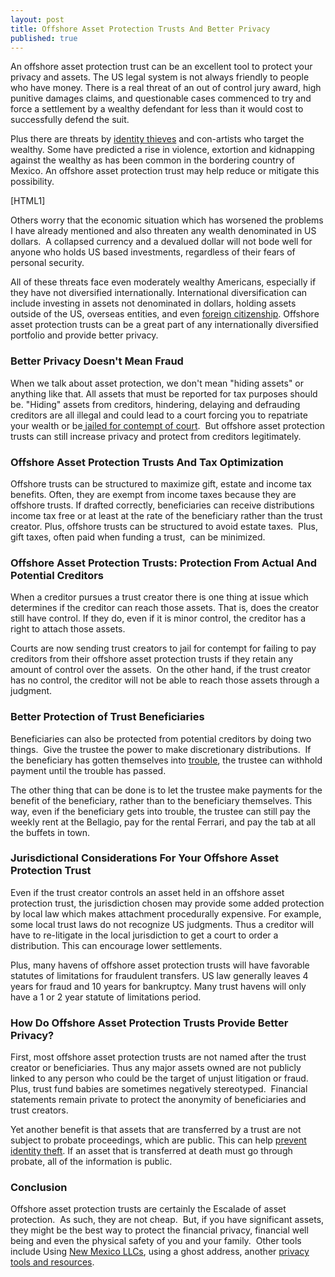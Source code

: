 ```yaml
---
layout: post
title: Offshore Asset Protection Trusts And Better Privacy
published: true
---
```

<p>An offshore asset protection trust can be an excellent tool to protect your privacy and assets. The US legal system is not always friendly to people who have money. There is a real threat of an out of control jury award, high punitive damages claims, and questionable cases commenced to try and force a settlement by a wealthy defendant for less than it would cost to successfully defend the suit.</p>
<p>Plus there are threats by <a title="protecting identity theft victims" href="http://www.howtovanish.com/2010/06/protecting-identity-theft-victims-business-credit-card-holders/" target="_blank">identity thieves</a> and con-artists who target the wealthy. Some have predicted a rise in violence, extortion and kidnapping against the wealthy as has been common in the bordering country of Mexico. An offshore asset protection trust may help reduce or mitigate this possibility.</p>
<p>[HTML1]</p>
<p>Others worry that the economic situation which has worsened the problems I have already mentioned and also threaten any wealth denominated in US dollars.  A collapsed currency and a devalued dollar will not bode well for anyone who holds US based investments, regardless of their fears of personal security.</p>
<p>All of these threats face even moderately wealthy Americans, especially if they have not diversified internationally. International diversification can include investing in assets not denominated in dollars, holding assets outside of the US, overseas entities, and even <a title="seconod citizenship" href="http://www.billroundsjd.com" target="_blank">foreign citizenship</a>. Offshore asset protection trusts can be a great part of any internationally diversified portfolio and provide better privacy.</p>
<h3>Better Privacy Doesn't Mean Fraud</h3>
<p>When we talk about asset protection, we don't mean "hiding assets" or anything like that. All assets that must be reported for tax purposes should be. "Hiding" assets from creditors, hindering, delaying and defrauding creditors are all illegal and could lead to a court forcing you to repatriate your wealth or be<a title="ftc" href="http://scholar.google.com/scholar_case?case=7607131705509955892&amp;hl=en&amp;as_sdt=2&amp;as_vis=1&amp;oi=scholarr" target="_blank"> jailed for contempt of court</a>.  But offshore asset protection trusts can still increase privacy and protect from creditors legitimately.</p>
<h3>Offshore Asset Protection Trusts And Tax Optimization</h3>
<p>Offshore trusts can be structured to maximize gift, estate and income tax benefits. Often, they are exempt from income taxes because they are offshore trusts. If drafted correctly, beneficiaries can receive distributions income tax free or at least at the rate of the beneficiary rather than the trust creator. Plus, offshore trusts can be structured to avoid estate taxes.  Plus, gift taxes, often paid when funding a trust,  can be minimized.</p>
<h3>Offshore Asset Protection Trusts: Protection From Actual And Potential Creditors</h3>
<p>When a creditor pursues a trust creator there is one thing at issue which determines if the creditor can reach those assets. That is, does the creator still have control. If they do, even if it is minor control, the creditor has a right to attach those assets.</p>
<p>Courts are now sending trust creators to jail for contempt for failing to pay creditors from their offshore asset protection trusts if they retain any amount of control over the assets.  On the other hand, if the trust creator has no control, the creditor will not be able to reach those assets through a judgment.</p>
<h3>Better Protection of Trust Beneficiaries</h3>
<p>Beneficiaries can also be protected from potential creditors by doing two things.  Give the trustee the power to make discretionary distributions.  If the beneficiary has gotten themselves into <a title="d" href="http://www.washingtontimes.com/news/2010/sep/18/da-paris-hilton-avoid-felony-vegas-arrest/" target="_blank">trouble</a>, the trustee can withhold payment until the trouble has passed.</p>
<p>The other thing that can be done is to let the trustee make payments for the benefit of the beneficiary, rather than to the beneficiary themselves. This way, even if the beneficiary gets into trouble, the trustee can still pay the weekly rent at the Bellagio, pay for the rental Ferrari, and pay the tab at all the buffets in town.</p>
<h3>Jurisdictional Considerations For Your Offshore Asset Protection Trust</h3>
<p>Even if the trust creator controls an asset held in an offshore asset protection trust, the jurisdiction chosen may provide some added protection by local law which makes attachment procedurally expensive. For example, some local trust laws do not recognize US judgments. Thus a creditor will have to re-litigate in the local jurisdiction to get a court to order a distribution. This can encourage lower settlements.</p>
<p>Plus, many havens of offshore asset protection trusts will have favorable statutes of limitations for fraudulent transfers. US law generally leaves 4 years for fraud and 10 years for bankruptcy. Many trust havens will only have a 1 or 2 year statute of limitations period.</p>
<h3>How Do Offshore Asset Protection Trusts Provide Better Privacy?</h3>
<p>First, most offshore asset protection trusts are not named after the trust creator or beneficiaries. Thus any major assets owned are not publicly linked to any person who could be the target of unjust litigation or fraud. Plus, trust fund babies are sometimes negatively stereotyped.  Financial statements remain private to protect the anonymity of beneficiaries and trust creators.</p>
<p>Yet another benefit is that assets that are transferred by a trust are not subject to probate proceedings, which are public. This can help <a title="prevent identity theft" href="http://www.howtovanish.com/2012/03/how-to-prevent-identity-theft-and-what-to-do-if-it-happens/" target="_blank">prevent identity theft</a>. If an asset that is transferred at death must go through probate, all of the information is public.</p>
<h3>Conclusion</h3>
<p>Offshore asset protection trusts are certainly the Escalade of asset protection.  As such, they are not cheap.  But, if you have significant assets, they might be the best way to protect the financial privacy, financial well being and even the physical safety of you and your family.  Other tools include Using <a title="new mexico llc asset protection attorney" href="http://www.howtovanish.com/2010/09/why-an-asset-protection-attorney-loves-new-mexico-llc-registration/" target="_blank">New Mexico LLCs</a>, using a ghost address, another <a title="privacy tools and resources" href="http://www.howtovanish.com/privacy-tools-and-resources/" target="_blank">privacy tools and resources</a>.</p>
